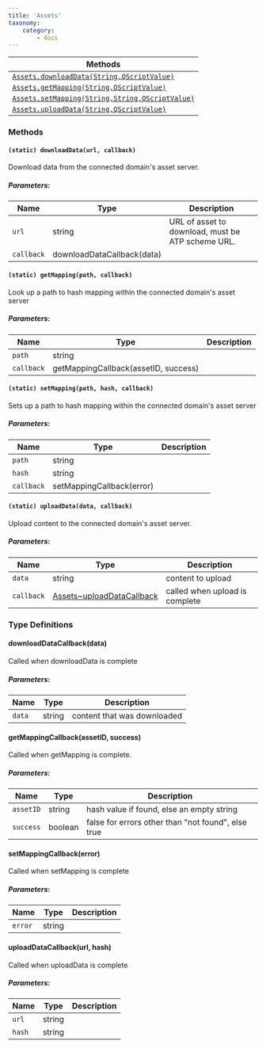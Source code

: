 ```yaml
---
title: 'Assets'
taxonomy:
    category:
        - docs
---
```






| Methods                                  |
| ---------------------------------------- |
| [`Assets.downloadData(String,QScriptValue)`](#m1) |
| [`Assets.getMapping(String,QScriptValue)`](#m2) |
| [`Assets.setMapping(String,String,QScriptValue)`](#m2) |
| [`Assets.uploadData(String,QScriptValue)`](#m4) |



### Methods

#### `(static) downloadData(url, callback)`<a id ="m1"></a>

Download data from the connected domain's asset server.

##### Parameters:

| Name       | Type                       | Description                              |
| ---------- | -------------------------- | ---------------------------------------- |
| `url`      | string                     | URL of asset to download, must be ATP scheme URL. |
| `callback` | downloadDataCallback(data) |                                          |


#### `(static) getMapping(path, callback)`<a id="m2"></a>

Look up a path to hash mapping within the connected domain's asset server

##### Parameters:

| Name       | Type                                 | Description |
| ---------- | ------------------------------------ | ----------- |
| `path`     | string                               |             |
| `callback` | getMappingCallback(assetID, success) |             |


#### `(static) setMapping(path, hash, callback)`<a id="m3"></a>

Sets up a path to hash mapping within the connected domain's asset server

##### Parameters:

| Name       | Type                      | Description |
| ---------- | ------------------------- | ----------- |
| `path`     | string                    |             |
| `hash`     | string                    |             |
| `callback` | setMappingCallback(error) |             |


#### `(static) uploadData(data, callback)`<a id="m4"></a>

Upload content to the connected domain's asset server.

##### Parameters:

| Name       | Type                                     | Description                    |
| ---------- | ---------------------------------------- | ------------------------------ |
| `data`     | string                                   | content to upload              |
| `callback` | [Assets~uploadDataCallback](Assets.html#~uploadDataCallback) | called when upload is complete |


### Type Definitions

#### downloadDataCallback(data)

Called when downloadData is complete

##### Parameters:

| Name   | Type   | Description                 |
| ------ | ------ | --------------------------- |
| `data` | string | content that was downloaded |


#### getMappingCallback(assetID, success)

Called when getMapping is complete.

##### Parameters:

| Name      | Type    | Description                              |
| --------- | ------- | ---------------------------------------- |
| `assetID` | string  | hash value if found, else an empty string |
| `success` | boolean | false for errors other than "not found", else true |


#### setMappingCallback(error)

Called when setMapping is complete

##### Parameters:

| Name    | Type   | Description |
| ------- | ------ | ----------- |
| `error` | string |             |


#### uploadDataCallback(url, hash)

Called when uploadData is complete

##### Parameters:

| Name   | Type   | Description |
| ------ | ------ | ----------- |
| `url`  | string |             |
| `hash` | string |             |


